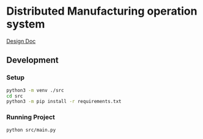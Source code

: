 
# Distributed Manufacturing operation system

[Design Doc](https://docs.google.com/document/d/14D9z-c7i1_GU2eFmPw7M6nCwIaInTCtb14OPEwDR4mo/edit#)

## Development

### Setup

```bash
python3 -m venv ./src
cd src
python3 -m pip install -r requirements.txt
```

### Running Project

```bash
python src/main.py
```
